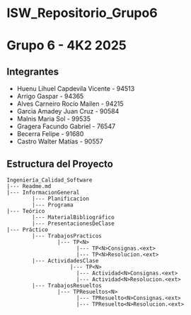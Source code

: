 # ISW_Repositorio_Grupo6

# Grupo 6 - 4K2 2025 

## Integrantes 
- Huenu Lihuel Capdevila Vicente - 94513 
- Arrigo Gaspar - 94365
- Alves Carneiro Rocío Mailen - 94215
- Garcia Amadey Juan Cruz - 90584
- Malnis Maria Sol - 99535
- Gragera Facundo Gabriel - 76547 
- Becerra Felipe - 91680
- Castro Walter Matías - 90557

## Estructura del Proyecto 
```
Ingeniería_Calidad_Software
|--- Readme.md
|--- InformacionGeneral
		|--- Planificacion
		|--- Programa
|--- Teórico
		|--- MaterialBibliográfico
		|--- PresentacionesDeClase
|--- Práctico 
		|--- TrabajosPracticos
				|--- TP<N>
					  |--- TP<N>Consignas.<ext>
					  |--- TP<N>Resolucion.<ext>
		|--- ActividadesClase
					|--- TP<N>
					  |--- Actividad<N>Consignas.<ext>
					  |--- Actividad<N>Resolucion.<ext>
		|--- TrabajosResueltos
				|--- TPResueltos<N>
					  |--- TPResuelto<N>Consignas.<ext>
					  |--- TPResuelto<N>Resolucion.<ext>
```


